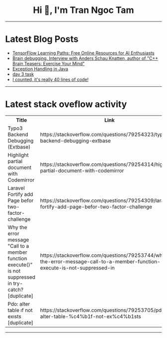 <h1 align="center">Hi 👋, I'm Tran Ngoc Tam</h1>

---

# Latest Blog Posts 
<!-- BLOG-POST-LIST:START -->
- [TensorFlow Learning Paths: Free Online Resources for AI Enthusiasts](https://dev.to/getvm/tensorflow-learning-paths-free-online-resources-for-ai-enthusiasts-45hb)
- [Brain debugging. Interview with Anders Schau Knatten, author of &quot;C++ Brain Teasers: Exercise Your Mind&quot;](https://dev.to/pvsdev/brain-debugging-interview-with-anders-schau-knatten-author-of-c-brain-teasers-exercise-your-4o0i)
- [Exception Handling in Java](https://dev.to/bharath_vasishtha/exception-handling-in-java-564o)
- [day 3 task](https://dev.to/v_inoth_f0fad29baec4c/day-3-task-3nl5)
- [I counted, it&#39;s really 40 lines of code!](https://dev.to/david-723/i-counted-its-really-40-lines-of-code-3k6b)
<!-- BLOG-POST-LIST:END -->

---

# Latest stack oveflow activity
<table>
  <tr><th>Title</th><th>Link</th></tr>
  <!-- STACKOVERFLOW:START --><tr><td>Typo3 Backend Debugging &lpar;Extbase&rpar;</td><td>https://stackoverflow.com/questions/79254323/typo3-backend-debugging-extbase</td></tr><tr><td>Highlight partial document with Codemirror</td><td>https://stackoverflow.com/questions/79254314/highlight-partial-document-with-codemirror</td></tr><tr><td>Laravel Fortify add Page befor two-factor-challenge</td><td>https://stackoverflow.com/questions/79254309/laravel-fortify-add-page-befor-two-factor-challenge</td></tr><tr><td>Why the error message &quot;Call to a member function execute&lpar;&rpar;&quot; is not suppressed in try-catch? [duplicate]</td><td>https://stackoverflow.com/questions/79253744/why-the-error-message-call-to-a-member-function-execute-is-not-suppressed-in</td></tr><tr><td>Pdo: alter table ıf not exısts [duplicate]</td><td>https://stackoverflow.com/questions/79253705/pdo-alter-table-%c4%b1f-not-ex%c4%b1sts</td></tr><!-- STACKOVERFLOW:END -->
</table>

---


